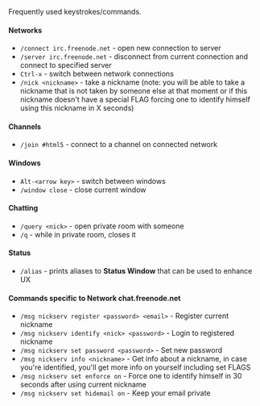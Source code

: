 Frequently used keystrokes/commands.


#### Networks

* `/connect irc.freenode.net` - open new connection to server
* `/server irc.freenode.net` - disconnect from current connection and connect to specified server
* `Ctrl-x` - switch between network connections
* `/nick <nickname>` - take a nickname (note: you will be able to take a nickname that is not taken by someone else at that moment or if this nickname doesn't have a special FLAG forcing one to identify himself using this nickname in X seconds)

#### Channels

* `/join #html5` - connect to a channel on connected network

#### Windows 

* `Alt-<arrow key>` - switch between windows
* `/window close` - close current window

#### Chatting

* `/query <nick>` - open private room with someone
* `/q` - while in private room, closes it

#### Status

* `/alias` - prints aliases to **Status Window** that can be used to enhance UX


#### Commands specific to Network chat.freenode.net

* `/msg nickserv register <password> <email>` - Register current nickname
* `/msg nickserv identify <nick> <password>` - Login to registered nickname
* `/msg nickserv set password <password>` - Set new password
* `/msg nickserv info <nickname>` - Get info about a nickname, in case you're identified, you'll get more info on yourself including set FLAGS
* `/msg nickserv set enforce on` - Force one to identify himself in 30 seconds after using current nickname
* `/msg nickserv set hidemail on` - Keep your email private
